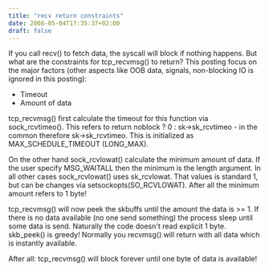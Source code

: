 ```yaml
---
title: "recv return constraints"
date: 2008-05-04T17:35:37+02:00
draft: false
---
```


If you call recv() to fetch data, the syscall will block if nothing happens.
But what are the constraints for tcp\_recvmsg() to return? This posting focus on
the major factors (other aspects like OOB data, signals, non-blocking IO is
ignored in this posting):


* Timeout
* Amount of data


tcp\_recvmsg() first calculate the timeout for this function via
sock\_rcvtimeo(). This refers to return noblock ? 0 : sk->sk\_rcvtimeo - in the
common therefore sk->sk\_rcvtimeo. This is initialized as MAX\_SCHEDULE\_TIMEOUT
(LONG\_MAX).


On the other hand sock\_rcvlowat() calculate the minimum amount of data. If the
user specify MSG\_WAITALL then the minimum is the length argument. In all other
cases sock\_rcvlowat() uses sk\_rcvlowat. That values is standard 1, but can be
changes via setsockopts(SO\_RCVLOWAT). After all the minimum amount refers to 1
byte!


tcp\_recvmsg() will now peek the skbuffs until the amount the data is >= 1. If
there is no data available (no one send something) the process sleep until some
data is send. Naturally the code doesn't read explicit 1 byte. skb\_peek() is
greedy! Normally you recvmsg() will return with all data which is instantly
available.


After all: tcp\_recvmsg() will block forever until one byte of data is
available!


